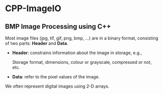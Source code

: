 # CPP-ImageIO
 ## BMP Image Processing using C++

 Most image files (jpg, tif, gif, png, bmp, ...) are in a binary format, consisting of two parts: **Header** and **Data**.

 * **Header**: constrains information about the image in storage, e.g.,

    Storage format, dimensions, colour or grayscale, compressed or not, etc.

 * **Data**: refer to the pixel values of the image.

 We often represent digital images using 2-D arrays.